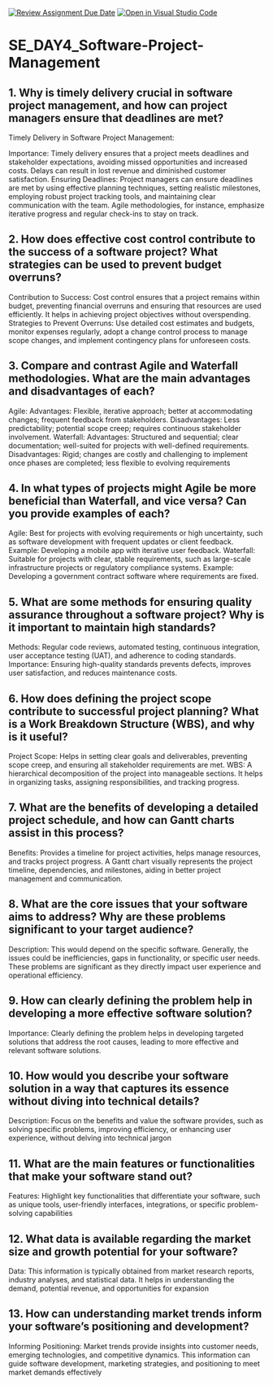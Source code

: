 [![Review Assignment Due Date](https://classroom.github.com/assets/deadline-readme-button-22041afd0340ce965d47ae6ef1cefeee28c7c493a6346c4f15d667ab976d596c.svg)](https://classroom.github.com/a/9pw6JKcu)
[![Open in Visual Studio Code](https://classroom.github.com/assets/open-in-vscode-2e0aaae1b6195c2367325f4f02e2d04e9abb55f0b24a779b69b11b9e10269abc.svg)](https://classroom.github.com/online_ide?assignment_repo_id=15817050&assignment_repo_type=AssignmentRepo)
# SE_DAY4_Software-Project-Management
## 1. Why is timely delivery crucial in software project management, and how can project managers ensure that deadlines are met?


Timely Delivery in Software Project Management:

Importance: Timely delivery ensures that a project meets deadlines and stakeholder expectations, avoiding missed opportunities and increased costs. Delays can result in lost revenue and diminished customer satisfaction.
Ensuring Deadlines: Project managers can ensure deadlines are met by using effective planning techniques, setting realistic milestones, employing robust project tracking tools, and maintaining clear communication with the team. Agile methodologies, for instance, emphasize iterative progress and regular check-ins to stay on track.




## 2. How does effective cost control contribute to the success of a software project? What strategies can be used to prevent budget overruns?


Contribution to Success: Cost control ensures that a project remains within budget, preventing financial overruns and ensuring that resources are used efficiently. It helps in achieving project objectives without overspending.
Strategies to Prevent Overruns: Use detailed cost estimates and budgets, monitor expenses regularly, adopt a change control process to manage scope changes, and implement contingency plans for unforeseen costs.



## 3. Compare and contrast Agile and Waterfall methodologies. What are the main advantages and disadvantages of each?


Agile:
Advantages: Flexible, iterative approach; better at accommodating changes; frequent feedback from stakeholders.
Disadvantages: Less predictability; potential scope creep; requires continuous stakeholder involvement.
Waterfall:
Advantages: Structured and sequential; clear documentation; well-suited for projects with well-defined requirements.
Disadvantages: Rigid; changes are costly and challenging to implement once phases are completed; less flexible to evolving requirements




## 4. In what types of projects might Agile be more beneficial than Waterfall, and vice versa? Can you provide examples of each?



Agile: Best for projects with evolving requirements or high uncertainty, such as software development with frequent updates or client feedback. Example: Developing a mobile app with iterative user feedback.
Waterfall: Suitable for projects with clear, stable requirements, such as large-scale infrastructure projects or regulatory compliance systems. Example: Developing a government contract software where requirements are fixed.




## 5. What are some methods for ensuring quality assurance throughout a software project? Why is it important to maintain high standards?


Methods: Regular code reviews, automated testing, continuous integration, user acceptance testing (UAT), and adherence to coding standards.
Importance: Ensuring high-quality standards prevents defects, improves user satisfaction, and reduces maintenance costs.



## 6. How does defining the project scope contribute to successful project planning? What is a Work Breakdown Structure (WBS), and why is it useful?



Project Scope: Helps in setting clear goals and deliverables, preventing scope creep, and ensuring all stakeholder requirements are met.
WBS: A hierarchical decomposition of the project into manageable sections. It helps in organizing tasks, assigning responsibilities, and tracking progress.




## 7. What are the benefits of developing a detailed project schedule, and how can Gantt charts assist in this process?



Benefits: Provides a timeline for project activities, helps manage resources, and tracks project progress. A Gantt chart visually represents the project timeline, dependencies, and milestones, aiding in better project management and communication.





## 8. What are the core issues that your software aims to address? Why are these problems significant to your target audience?



Description: This would depend on the specific software. Generally, the issues could be inefficiencies, gaps in functionality, or specific user needs. These problems are significant as they directly impact user experience and operational efficiency.



## 9. How can clearly defining the problem help in developing a more effective software solution?


Importance: Clearly defining the problem helps in developing targeted solutions that address the root causes, leading to more effective and relevant software solutions.




## 10. How would you describe your software solution in a way that captures its essence without diving into technical details?


Description: Focus on the benefits and value the software provides, such as solving specific problems, improving efficiency, or enhancing user experience, without delving into technical jargon


## 11. What are the main features or functionalities that make your software stand out?

Features: Highlight key functionalities that differentiate your software, such as unique tools, user-friendly interfaces, integrations, or specific problem-solving capabilities


## 12. What data is available regarding the market size and growth potential for your software?


Data: This information is typically obtained from market research reports, industry analyses, and statistical data. It helps in understanding the demand, potential revenue, and opportunities for expansion


## 13. How can understanding market trends inform your software’s positioning and development?

Informing Positioning: Market trends provide insights into customer needs, emerging technologies, and competitive dynamics. This information can guide software development, marketing strategies, and positioning to meet market demands effectively
